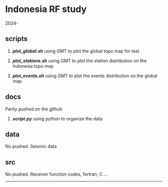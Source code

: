 # Indonesia RF study
2024-

## **scripts** 
1. ***plot_global.sh***
using GMT to plot the global topo map for test

3. ***plot_stations.sh***
using GMT to plot the station distribution on the Indonesia topo map

5. ***plot_events.sh***
using GMT to plot the events distribution on the global map

## **docs**
Partly pushed on the github
1. ***script.py***
using python to organize the data

## **data**
No pushed. Seismic data

## **src**
No pushed. Receiver function codes, fortran, C ...

----
